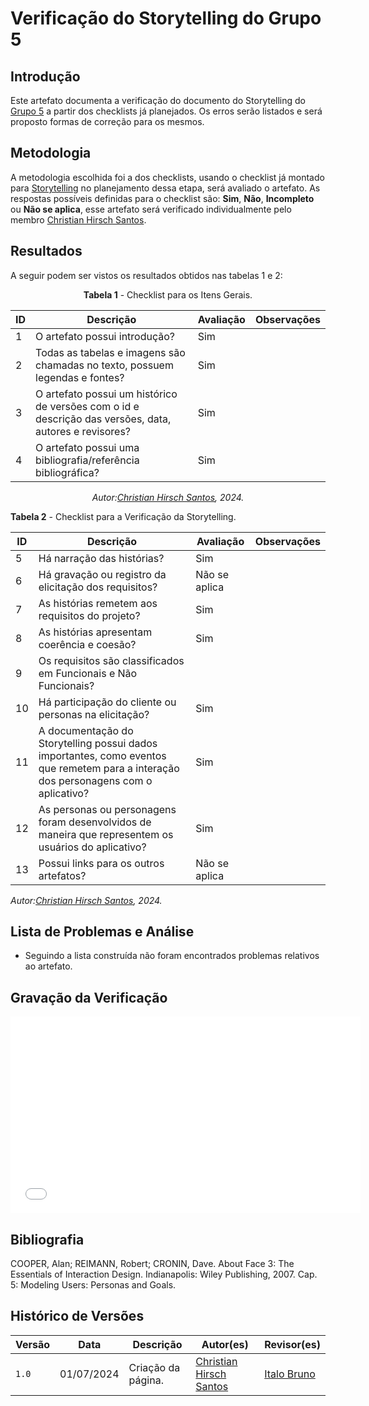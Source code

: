 # Verificação do Storytelling do Grupo 5

## Introdução

Este artefato documenta a verificação do documento do Storytelling do [Grupo 5](https://requisitos-de-software.github.io/2024.1-Sinesp_Cidadao/) a partir dos checklists já planejados. Os erros serão listados e será proposto formas de correção para os mesmos.


## Metodologia

A metodologia escolhida foi a dos checklists, usando o checklist já montado para [Storytelling](docs/Verificacao/Grupo5/entrega2/planejamento_entr_2.m) no planejamento dessa etapa, será avaliado o artefato. As respostas possíveis definidas para o checklist são:
**Sim**, **Não**, **Incompleto** ou **Não se aplica**, esse artefato será verificado individualmente pelo membro  [Christian Hirsch Santos](https://github.com/crstyhs).



## Resultados

A seguir podem ser vistos os resultados obtidos nas tabelas 1 e 2: 

<center>

**Tabela 1** - Checklist para os Itens Gerais.

| ID  | Descrição                                                                                              | Avaliação | Observações |
| --- | ------------------------------------------------------------------------------------------------------ | --------- | ----------- |
| 1   | O artefato possui introdução?                                                                          |   Sim        |             |
| 2   | Todas as tabelas e imagens são chamadas no texto, possuem legendas e fontes?                                      |  Sim         |             |
| 3   | O artefato possui um histórico de versões com o id e descrição das versões, data, autores e revisores? |   Sim        |             |
| 4   |     O artefato possui uma bibliografia/referência bibliográfica?                            |   Sim        |             |

_Autor:[Christian Hirsch Santos](https://github.com/crstyhs), 2024._


</center>



**Tabela 2** - Checklist para a Verificação da Storytelling.

| ID   | Descrição                                                                                         | Avaliação | Observações |
| ---- | ------------------------------------------------------------------------------------------------- | --------- | ----------- |
| 5 |     Há narração das histórias?                                                                       |    Sim       |          |            |
| 6 |     Há gravação ou registro da elicitação dos requisitos?                                         |    Não se aplica       |          |            |
| 7 |     As histórias remetem aos requisitos do projeto?                                          |    Sim       |          |            |
| 8 |      As histórias apresentam coerência e coesão?                                        |      Sim     |          |            |
| 9 |      Os requisitos são classificados em Funcionais e Não Funcionais?                                          |           |          |            |
| 10 |      Há participação do cliente ou personas na elicitação?                                        |   Sim        |          |            |
| 11 |      A documentação do Storytelling possui dados importantes, como eventos que remetem para a interação dos personagens com o aplicativo?                                          |   Sim        |          |            |
| 12 |      As personas ou personagens foram desenvolvidos de maneira que representem os usuários do aplicativo?                                        |    Sim       |          |            |
| 13 |    Possui links para os outros artefatos?                                         |    Não se aplica       |          |            |

_Autor:[Christian Hirsch Santos](https://github.com/crstyhs), 2024._

</center>



## Lista de Problemas e Análise 

- Seguindo a lista construída não foram encontrados problemas relativos ao artefato.

## Gravação da Verificação 
<iframe width="560" height="315" src="xxxxx" title="YouTube video player" frameborder="0" allow="accelerometer; autoplay; clipboard-write; encrypted-media; gyroscope; picture-in-picture; web-share" referrerpolicy="strict-origin-when-cross-origin" allowfullscreen></iframe>


## Bibliografia


COOPER, Alan; REIMANN, Robert; CRONIN, Dave. About Face 3: The Essentials of Interaction Design. Indianapolis: Wiley Publishing, 2007. Cap. 5: Modeling Users: Personas and Goals.


## Histórico de Versões

| Versão | Data       | Descrição                                   | Autor(es)                                        | Revisor(es)                                      |
| ------ | ---------- | ------------------------------------------- | ------------------------------------------------ | ------------------------------------------------ |
| `1.0`  | 01/07/2024 | Criação da página.                          | [Christian Hirsch Santos](https://github.com/crstyhs) | [Italo Bruno](https://github.com/Italobrunom) |
